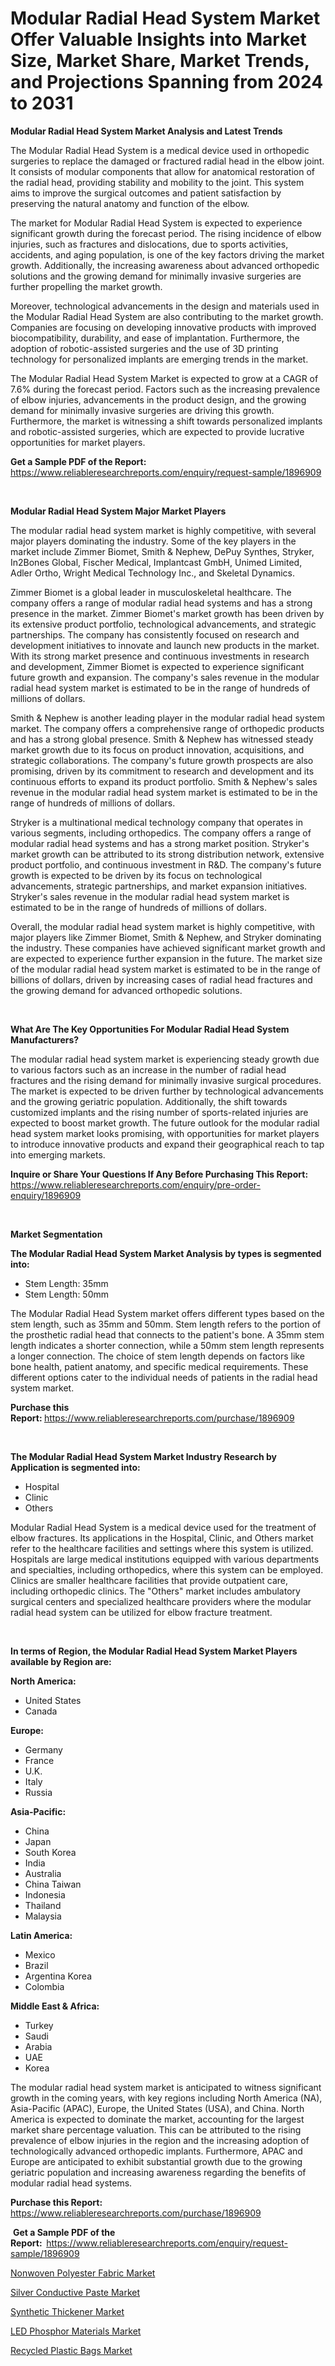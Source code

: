 <p><h1>Modular Radial Head System Market Offer Valuable Insights into Market Size, Market Share, Market Trends, and Projections Spanning from 2024 to 2031</h1></p><p><strong>Modular Radial Head System Market Analysis and Latest Trends</strong></p>
<p><p>The Modular Radial Head System is a medical device used in orthopedic surgeries to replace the damaged or fractured radial head in the elbow joint. It consists of modular components that allow for anatomical restoration of the radial head, providing stability and mobility to the joint. This system aims to improve the surgical outcomes and patient satisfaction by preserving the natural anatomy and function of the elbow.</p><p>The market for Modular Radial Head System is expected to experience significant growth during the forecast period. The rising incidence of elbow injuries, such as fractures and dislocations, due to sports activities, accidents, and aging population, is one of the key factors driving the market growth. Additionally, the increasing awareness about advanced orthopedic solutions and the growing demand for minimally invasive surgeries are further propelling the market growth.</p><p>Moreover, technological advancements in the design and materials used in the Modular Radial Head System are also contributing to the market growth. Companies are focusing on developing innovative products with improved biocompatibility, durability, and ease of implantation. Furthermore, the adoption of robotic-assisted surgeries and the use of 3D printing technology for personalized implants are emerging trends in the market.</p><p>The Modular Radial Head System Market is expected to grow at a CAGR of 7.6% during the forecast period. Factors such as the increasing prevalence of elbow injuries, advancements in the product design, and the growing demand for minimally invasive surgeries are driving this growth. Furthermore, the market is witnessing a shift towards personalized implants and robotic-assisted surgeries, which are expected to provide lucrative opportunities for market players.</p></p>
<p><strong>Get a Sample PDF of the Report:&nbsp;</strong> <a href="https://www.reliableresearchreports.com/enquiry/request-sample/1896909">https://www.reliableresearchreports.com/enquiry/request-sample/1896909</a></p>
<p>&nbsp;</p>
<p><strong>Modular Radial Head System Major Market Players</strong></p>
<p><p>The modular radial head system market is highly competitive, with several major players dominating the industry. Some of the key players in the market include Zimmer Biomet, Smith & Nephew, DePuy Synthes, Stryker, In2Bones Global, Fischer Medical, Implantcast GmbH, Unimed Limited, Adler Ortho, Wright Medical Technology Inc., and Skeletal Dynamics. </p><p>Zimmer Biomet is a global leader in musculoskeletal healthcare. The company offers a range of modular radial head systems and has a strong presence in the market. Zimmer Biomet's market growth has been driven by its extensive product portfolio, technological advancements, and strategic partnerships. The company has consistently focused on research and development initiatives to innovate and launch new products in the market. With its strong market presence and continuous investments in research and development, Zimmer Biomet is expected to experience significant future growth and expansion. The company's sales revenue in the modular radial head system market is estimated to be in the range of hundreds of millions of dollars.</p><p>Smith & Nephew is another leading player in the modular radial head system market. The company offers a comprehensive range of orthopedic products and has a strong global presence. Smith & Nephew has witnessed steady market growth due to its focus on product innovation, acquisitions, and strategic collaborations. The company's future growth prospects are also promising, driven by its commitment to research and development and its continuous efforts to expand its product portfolio. Smith & Nephew's sales revenue in the modular radial head system market is estimated to be in the range of hundreds of millions of dollars.</p><p>Stryker is a multinational medical technology company that operates in various segments, including orthopedics. The company offers a range of modular radial head systems and has a strong market position. Stryker's market growth can be attributed to its strong distribution network, extensive product portfolio, and continuous investment in R&D. The company's future growth is expected to be driven by its focus on technological advancements, strategic partnerships, and market expansion initiatives. Stryker's sales revenue in the modular radial head system market is estimated to be in the range of hundreds of millions of dollars.</p><p>Overall, the modular radial head system market is highly competitive, with major players like Zimmer Biomet, Smith & Nephew, and Stryker dominating the industry. These companies have achieved significant market growth and are expected to experience further expansion in the future. The market size of the modular radial head system market is estimated to be in the range of billions of dollars, driven by increasing cases of radial head fractures and the growing demand for advanced orthopedic solutions.</p></p>
<p>&nbsp;</p>
<p><strong>What Are The Key Opportunities For Modular Radial Head System Manufacturers?</strong></p>
<p><p>The modular radial head system market is experiencing steady growth due to various factors such as an increase in the number of radial head fractures and the rising demand for minimally invasive surgical procedures. The market is expected to be driven further by technological advancements and the growing geriatric population. Additionally, the shift towards customized implants and the rising number of sports-related injuries are expected to boost market growth. The future outlook for the modular radial head system market looks promising, with opportunities for market players to introduce innovative products and expand their geographical reach to tap into emerging markets.</p></p>
<p><strong>Inquire or Share Your Questions If Any Before Purchasing This Report:</strong> <a href="https://www.reliableresearchreports.com/enquiry/pre-order-enquiry/1896909">https://www.reliableresearchreports.com/enquiry/pre-order-enquiry/1896909</a></p>
<p>&nbsp;</p>
<p><strong>Market Segmentation</strong></p>
<p><strong>The Modular Radial Head System Market Analysis by types is segmented into:</strong></p>
<p><ul><li>Stem Length: 35mm</li><li>Stem Length: 50mm</li></ul></p>
<p><p>The Modular Radial Head System market offers different types based on the stem length, such as 35mm and 50mm. Stem length refers to the portion of the prosthetic radial head that connects to the patient's bone. A 35mm stem length indicates a shorter connection, while a 50mm stem length represents a longer connection. The choice of stem length depends on factors like bone health, patient anatomy, and specific medical requirements. These different options cater to the individual needs of patients in the radial head system market.</p></p>
<p><strong>Purchase this Report:&nbsp;</strong><a href="https://www.reliableresearchreports.com/purchase/1896909">https://www.reliableresearchreports.com/purchase/1896909</a></p>
<p>&nbsp;</p>
<p><strong>The Modular Radial Head System Market Industry Research by Application is segmented into:</strong></p>
<p><ul><li>Hospital</li><li>Clinic</li><li>Others</li></ul></p>
<p><p>Modular Radial Head System is a medical device used for the treatment of elbow fractures. Its applications in the Hospital, Clinic, and Others market refer to the healthcare facilities and settings where this system is utilized. Hospitals are large medical institutions equipped with various departments and specialties, including orthopedics, where this system can be employed. Clinics are smaller healthcare facilities that provide outpatient care, including orthopedic clinics. The "Others" market includes ambulatory surgical centers and specialized healthcare providers where the modular radial head system can be utilized for elbow fracture treatment.</p></p>
<p>&nbsp;</p>
<p><strong>In terms of Region, the Modular Radial Head System Market Players available by Region are:</strong></p>
<p>
    <p> <strong> North America: </strong>
        <ul>
            <li>United States</li>
            <li>Canada</li>
        </ul>
        </p> 
    <p> <strong> Europe: </strong>
        <ul>
            <li>Germany</li>
            <li>France</li>
            <li>U.K.</li>
            <li>Italy</li>
            <li>Russia</li>
        </ul>
        </p> 
    <p> <strong> Asia-Pacific: </strong>
        <ul>
            <li>China</li>
            <li>Japan</li>
            <li>South Korea</li>
            <li>India</li>
            <li>Australia</li>
            <li>China Taiwan</li>
            <li>Indonesia</li>
            <li>Thailand</li>
            <li>Malaysia</li>
        </ul>
        </p> 
    <p> <strong> Latin America: </strong>
        <ul>
            <li>Mexico</li>
            <li>Brazil</li>
            <li>Argentina Korea</li>
            <li>Colombia</li>
        </ul>
        </p> 
    <p> <strong> Middle East & Africa: </strong>
        <ul>
            <li>Turkey</li>
            <li>Saudi</li>
            <li>Arabia</li>
            <li>UAE</li>
            <li>Korea</li>
        </ul>
    </p>
    </p>
<p><p>The modular radial head system market is anticipated to witness significant growth in the coming years, with key regions including North America (NA), Asia-Pacific (APAC), Europe, the United States (USA), and China. North America is expected to dominate the market, accounting for the largest market share percentage valuation. This can be attributed to the rising prevalence of elbow injuries in the region and the increasing adoption of technologically advanced orthopedic implants. Furthermore, APAC and Europe are anticipated to exhibit substantial growth due to the growing geriatric population and increasing awareness regarding the benefits of modular radial head systems.</p></p>
<p><strong>Purchase this Report: </strong><a href="https://www.reliableresearchreports.com/purchase/1896909">https://www.reliableresearchreports.com/purchase/1896909</a></p>
<p>&nbsp;<strong>Get a Sample PDF of the Report:&nbsp;&nbsp;</strong><a href="https://www.reliableresearchreports.com/enquiry/request-sample/1896909">https://www.reliableresearchreports.com/enquiry/request-sample/1896909</a></p>
<p><strong></strong></p>
<p><p><a href="https://medium.com/@kimberlymay76/nonwoven-polyester-fabric-market-size-reveals-the-best-marketing-channels-in-global-industry-5008ae7b7aaa">Nonwoven Polyester Fabric Market</a></p><p><a href="https://medium.com/@kimberlymay76/silver-conductive-paste-market-trends-forecast-and-competitive-analysis-to-2031-88de2b70a182">Silver Conductive Paste Market</a></p><p><a href="https://medium.com/@samirmayert64/synthetic-thickener-market-size-cagr-trends-2024-2030-189a49bb60a5">Synthetic Thickener Market</a></p><p><a href="https://medium.com/@kimberlymay76/led-phosphor-materials-market-analysis-and-sze-forecasted-for-period-from-2024-to-2031-39336232f58a">LED Phosphor Materials Market</a></p><p><a href="https://medium.com/p/18dec77e4a07/edit">Recycled Plastic Bags Market</a></p></p>